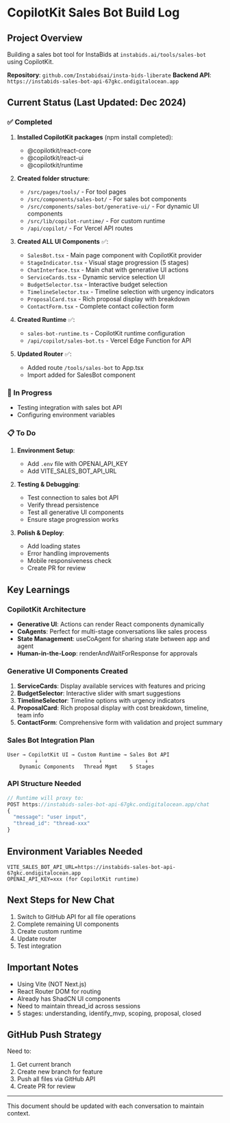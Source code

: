 # CopilotKit Sales Bot Build Log

## Project Overview
Building a sales bot tool for InstaBids at `instabids.ai/tools/sales-bot` using CopilotKit.

**Repository**: `github.com/Instabidsai/insta-bids-liberate`
**Backend API**: `https://instabids-sales-bot-api-67gkc.ondigitalocean.app`

## Current Status (Last Updated: Dec 2024)

### ✅ Completed
1. **Installed CopilotKit packages** (npm install completed):
   - @copilotkit/react-core
   - @copilotkit/react-ui
   - @copilotkit/runtime

2. **Created folder structure**:
   - `/src/pages/tools/` - For tool pages
   - `/src/components/sales-bot/` - For sales bot components
   - `/src/components/sales-bot/generative-ui/` - For dynamic UI components
   - `/src/lib/copilot-runtime/` - For custom runtime
   - `/api/copilot/` - For Vercel API routes

3. **Created ALL UI Components** ✅:
   - `SalesBot.tsx` - Main page component with CopilotKit provider
   - `StageIndicator.tsx` - Visual stage progression (5 stages)
   - `ChatInterface.tsx` - Main chat with generative UI actions
   - `ServiceCards.tsx` - Dynamic service selection UI
   - `BudgetSelector.tsx` - Interactive budget selection
   - `TimelineSelector.tsx` - Timeline selection with urgency indicators
   - `ProposalCard.tsx` - Rich proposal display with breakdown
   - `ContactForm.tsx` - Complete contact collection form

4. **Created Runtime** ✅:
   - `sales-bot-runtime.ts` - CopilotKit runtime configuration
   - `/api/copilot/sales-bot.ts` - Vercel Edge Function for API

5. **Updated Router** ✅:
   - Added route `/tools/sales-bot` to App.tsx
   - Import added for SalesBot component

### 🚧 In Progress
- Testing integration with sales bot API
- Configuring environment variables

### 📋 To Do
1. **Environment Setup**:
   - Add `.env` file with OPENAI_API_KEY
   - Add VITE_SALES_BOT_API_URL

2. **Testing & Debugging**:
   - Test connection to sales bot API
   - Verify thread persistence
   - Test all generative UI components
   - Ensure stage progression works

3. **Polish & Deploy**:
   - Add loading states
   - Error handling improvements
   - Mobile responsiveness check
   - Create PR for review

## Key Learnings

### CopilotKit Architecture
- **Generative UI**: Actions can render React components dynamically
- **CoAgents**: Perfect for multi-stage conversations like sales process
- **State Management**: useCoAgent for sharing state between app and agent
- **Human-in-the-Loop**: renderAndWaitForResponse for approvals

### Generative UI Components Created
1. **ServiceCards**: Display available services with features and pricing
2. **BudgetSelector**: Interactive slider with smart suggestions
3. **TimelineSelector**: Timeline options with urgency indicators
4. **ProposalCard**: Rich proposal display with cost breakdown, timeline, team info
5. **ContactForm**: Comprehensive form with validation and project summary

### Sales Bot Integration Plan
```
User → CopilotKit UI → Custom Runtime → Sales Bot API
         ↓                    ↓              ↓
    Dynamic Components   Thread Mgmt    5 Stages
```

### API Structure Needed
```javascript
// Runtime will proxy to:
POST https://instabids-sales-bot-api-67gkc.ondigitalocean.app/chat
{
  "message": "user input",
  "thread_id": "thread-xxx"
}
```

## Environment Variables Needed
```
VITE_SALES_BOT_API_URL=https://instabids-sales-bot-api-67gkc.ondigitalocean.app
OPENAI_API_KEY=xxx (for CopilotKit runtime)
```

## Next Steps for New Chat
1. Switch to GitHub API for all file operations
2. Complete remaining UI components
3. Create custom runtime
4. Update router
5. Test integration

## Important Notes
- Using Vite (NOT Next.js)
- React Router DOM for routing
- Already has ShadCN UI components
- Need to maintain thread_id across sessions
- 5 stages: understanding, identify_mvp, scoping, proposal, closed

## GitHub Push Strategy
Need to:
1. Get current branch
2. Create new branch for feature
3. Push all files via GitHub API
4. Create PR for review

---
This document should be updated with each conversation to maintain context.
